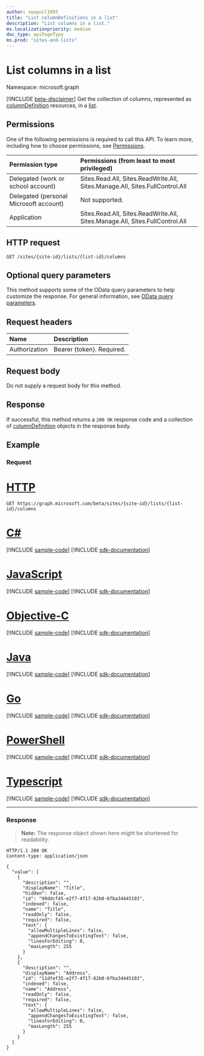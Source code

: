 ```yaml
---
author: swapnil1993
title: "List columnDefinitions in a list"
description: "List columns in a list."
ms.localizationpriority: medium
doc_type: apiPageType
ms.prod: "sites-and-lists"
---
```


# List columns in a list
Namespace: microsoft.graph

[!INCLUDE [beta-disclaimer](../../includes/beta-disclaimer.md)]
Get the collection of columns, represented as [columnDefinition][columnDefinition] resources, in a [list][list].

  

## Permissions

  

One of the following permissions is required to call this API. To learn more, including how to choose permissions, see [Permissions](/graph/permissions-reference).

  

|Permission type | Permissions (from least to most privileged) |
|:--------------------|:---------------------------------------------------------|
|Delegated (work or school account) | Sites.Read.All, Sites.ReadWrite.All, Sites.Manage.All, Sites.FullControl.All  |
|Delegated (personal Microsoft account) | Not supported. |
|Application | Sites.Read.All, Sites.ReadWrite.All, Sites.Manage.All, Sites.FullControl.All  |

  

## HTTP request

  
<!-- {
  "blockType": "ignored"
}
-->
```http
GET /sites/{site-id}/lists/{list-id}/columns
```

  
## Optional query parameters
This method supports some of the OData query parameters to help customize the response. For general information, see [OData query parameters](/graph/query-parameters).

## Request headers
|Name|Description|
|:---|:---|
|Authorization|Bearer {token}. Required.|

## Request body
Do not supply a request body for this method.

## Response

If successful, this method returns a `200 OK` response code and a collection of [columnDefinition][] objects in the response body.

  

## Example

### Request


# [HTTP](#tab/http)
<!-- { "blockType": "request", "name": "get_columns_from_list" } -->
 

```msgraph-interactive
GET https://graph.microsoft.com/beta/sites/{site-id}/lists/{list-id}/columns
```
# [C#](#tab/csharp)
[!INCLUDE [sample-code](../includes/snippets/csharp/get-columns-from-list-csharp-snippets.md)]
[!INCLUDE [sdk-documentation](../includes/snippets/snippets-sdk-documentation-link.md)]

# [JavaScript](#tab/javascript)
[!INCLUDE [sample-code](../includes/snippets/javascript/get-columns-from-list-javascript-snippets.md)]
[!INCLUDE [sdk-documentation](../includes/snippets/snippets-sdk-documentation-link.md)]

# [Objective-C](#tab/objc)
[!INCLUDE [sample-code](../includes/snippets/objc/get-columns-from-list-objc-snippets.md)]
[!INCLUDE [sdk-documentation](../includes/snippets/snippets-sdk-documentation-link.md)]

# [Java](#tab/java)
[!INCLUDE [sample-code](../includes/snippets/java/get-columns-from-list-java-snippets.md)]
[!INCLUDE [sdk-documentation](../includes/snippets/snippets-sdk-documentation-link.md)]

# [Go](#tab/go)
[!INCLUDE [sample-code](../includes/snippets/go/get-columns-from-list-go-snippets.md)]
[!INCLUDE [sdk-documentation](../includes/snippets/snippets-sdk-documentation-link.md)]

# [PowerShell](#tab/powershell)
[!INCLUDE [sample-code](../includes/snippets/powershell/get-columns-from-list-powershell-snippets.md)]
[!INCLUDE [sdk-documentation](../includes/snippets/snippets-sdk-documentation-link.md)]

# [Typescript](#tab/typescript)
[!INCLUDE [sample-code](../includes/snippets/typescript/get-columns-from-list-typescript-snippets.md)]
[!INCLUDE [sdk-documentation](../includes/snippets/snippets-sdk-documentation-link.md)]

---


### Response
>**Note:** The response object shown here might be shortened for readability.
<!-- {
  "blockType": "response",
  "truncated": true,
  "@odata.type": "Collection(microsoft.graph.columnDefinition)"
}
-->  

```http
HTTP/1.1 200 OK
Content-type: application/json

{
  "value": [
    {
      "description": "",
      "displayName": "Title",
      "hidden": false,
      "id": "99ddcf45-e2f7-4f17-82b0-6fba34445103",
      "indexed": false,
      "name": "Title",
      "readOnly": false,
      "required": false,
      "text": {
        "allowMultipleLines": false,
        "appendChangesToExistingText": false,
        "linesForEditing": 0,
        "maxLength": 255
      }
    },
    {
      "description": "",
      "displayName": "Address",
      "id": "11dfef35-e2f7-4f17-82b0-6fba34445103",
      "indexed": false,
      "name": "Address",
      "readOnly": false,
      "required": false,
      "text": {
        "allowMultipleLines": false,
        "appendChangesToExistingText": false,
        "linesForEditing": 0,
        "maxLength": 255
      }
    }
  ]
}
```

  

[columnDefinition]: ../resources/columnDefinition.md
[list]: ../resources/list.md
 
